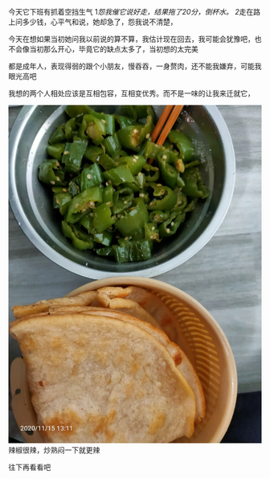 今天它下班有抓着空挡生气
1*怨我催它说好走，结果拖了20分，倒杯水。
2*走在路上问多少钱，心平气和说，她却急了，怨我说不清楚，

今天在想如果当初她问我以前说的算不算，我估计现在回去，我可能会犹豫吧，也不会像当初那么开心，毕竟它的缺点太多了，当初想的太完美

都是成年人，表现得弱的跟个小朋友，慢吞吞，一身赘肉，还不能我嫌弃，可能我眼光高吧

我想的两个人相处应该是互相包容，互相变优秀。而不是一味的让我来迁就它，


![](../img/6904315-a1c78025862adc9d.jpg)
辣椒很辣，炒熟闷一下就更辣


往下再看看吧
